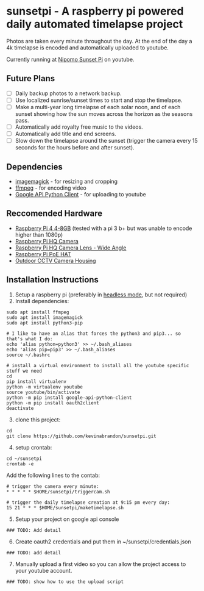 # sunsetpi - A raspberry pi powered daily automated timelapse project

Photos are taken every minute throughout the day. At the end of the day a 4k timelapse is encoded and automatically uploaded to youtube.

Currently running at [Nipomo Sunset Pi](https://www.youtube.com/channel/UCCDV0KIy-Mpz2MSu-qr2w9A) on youtube.

## Future Plans
- [ ] Daily backup photos to a network backup.
- [ ] Use localized sunrise/sunset times to start and stop the timelapse.
- [ ] Make a multi-year long timelapse of each solar noon, and of each sunset showing how the sun moves across the horizon as the seasons pass.
- [ ] Automatically add royalty free music to the videos.
- [ ] Automatically add title and end screens.
- [ ] Slow down the timelapse around the sunset (trigger the camera every 15 seconds for the hours before and after sunset).

## Dependencies
* [imagemagick](https://imagemagick.org/) - for resizing and cropping
* [ffmpeg](https://ffmpeg.org/) - for encoding video
* [Google API Python Client](https://github.com/googleapis/google-api-python-client) - for uploading to youtube

## Reccomended Hardware
* [Raspberry Pi 4 4-8GB](https://www.raspberrypi.org/products/raspberry-pi-4-model-b/) (tested with a pi 3 b+ but was unable to encode higher than 1080p)
* [Raspberry Pi HQ Camera](https://www.raspberrypi.org/products/raspberry-pi-high-quality-camera/)
* [Raspberry Pi HQ Camera Lens - Wide Angle](https://www.canakit.com/raspberry-pi-hq-camera-6mm-wide-angle-lens.html)
* [Raspberry Pi PoE HAT](https://www.raspberrypi.org/products/poe-hat/)
* [Outdoor CCTV Camera Housing](https://www.amazon.com/gp/product/B015HSSMSQ/)

## Installation Instructions
1. Setup a raspberry pi (preferably in [headless mode](https://desertbot.io/blog/headless-raspberry-pi-4-ssh-wifi-setup), but not required)
2. Install dependencies:
``` 
sudo apt install ffmpeg
sudo apt install imagemagick
sudo apt install python3-pip

# I like to have an alias that forces the python3 and pip3... so that's what I do:
echo 'alias python=python3' >> ~/.bash_aliases
echo 'alias pip=pip3' >> ~/.bash_aliases
source ~/.bashrc

# install a virtual environment to install all the youtube specific stuff we need
cd
pip install virtualenv
python -m virtualenv youtube
source youtube/bin/activate
python -m pip install google-api-python-client
python -m pip install oauth2client
deactivate
```
3. clone this project:
```
cd
git clone https://github.com/kevinabrandon/sunsetpi.git
```
4. setup crontab:
```
cd ~/sunsetpi
crontab -e
```
Add the following lines to the contab: 
```
# trigger the camera every minute:
* * * * * $HOME/sunsetpi/triggercam.sh

# trigger the daily timelapse creation at 9:15 pm every day:
15 21 * * * $HOME/sunsetpi/maketimelapse.sh
```
5. Setup your project on google api console
```
### TODO: Add detail
```
6. Create oauth2 credentials and put them in ~/sunsetpi/credentials.json
```
### TODO: add detail
```
7. Manually upload a first video so you can allow the project access to your youtube account.
```
### TODO: show how to use the upload script
```

